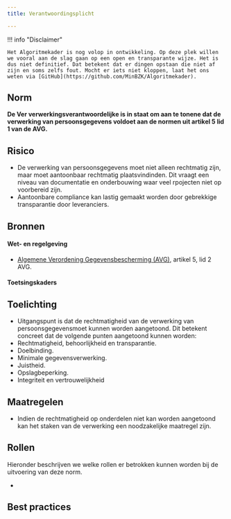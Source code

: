 ```yaml
---
title: Verantwoordingsplicht

---
```


!!! info "Disclaimer"

    Het Algoritmekader is nog volop in ontwikkeling. Op deze plek willen we vooral aan de slag gaan op een open en transparante wijze. Het is dus niet definitief. Dat betekent dat er dingen opstaan die niet af zijn en soms zelfs fout. Mocht er iets niet kloppen, laat het ons weten via [GitHub](https://github.com/MinBZK/Algoritmekader).


## Norm
**De Ver verwerkingsverantwoordelijke is in staat om aan te tonene dat de verwerking van persoonsgegevens voldoet aan de normen uit artikel 5 lid 1 van de AVG.**

## Risico
- De verwerking van persoonsgegevens moet niet alleen rechtmatig zijn, maar moet aantoonbaar rechtmatig plaatsvindinden. Dit vraagt een niveau van documentatie en onderbouwing waar veel rpojecten niet op voorbereid zijn.
- Aantoonbare compliance kan lastig gemaakt worden door gebrekkige transparantie door leveranciers.

## Bronnen

#### Wet- en regelgeving

- [Algemene Verordening Gegevensbescherming (AVG)](https://eur-lex.europa.eu/legal-content/NL/TXT/HTML/?uri=CELEX:32016R0679&qid=1685451198313), artikel 5, lid 2 AVG.

#### Toetsingskaders


## Toelichting
- Uitgangspunt is dat de rechtmatigheid van de verwerking van persoonsgegevensmoet kunnen worden aangetoond. Dit betekent concreet dat de volgende punten aangetoond kunnen worden:
 - Rechtmatigheid, behoorlijkheid en transparantie.
 - Doelbinding.
 - Minimale gegevensverwerking.
 - Juistheid.
 - Opslagbeperking.
 - Integriteit en vertrouwelijkheid

## Maatregelen
- Indien de rechtmatigheid op onderdelen niet kan worden aangetoond kan het staken van de verwerking een noodzakelijke maatregel zijn.



## Rollen
Hieronder beschrijven we welke rollen er betrokken kunnen worden bij de uitvoering van deze norm. 

-

## Best practices
